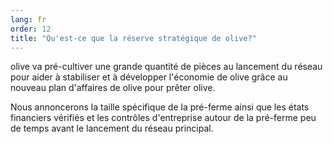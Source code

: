 ```yaml
---
lang: fr
order: 12
title: "Qu'est-ce que la réserve stratégique de olive?"
---
```


olive va pré-cultiver une grande quantité de pièces au lancement du réseau pour aider à stabiliser et à développer l'économie de olive grâce au nouveau plan d'affaires de olive pour prêter olive.

Nous annoncerons la taille spécifique de la pré-ferme ainsi que les états financiers vérifiés et les contrôles d'entreprise autour de la pré-ferme peu de temps avant le lancement du réseau principal.
